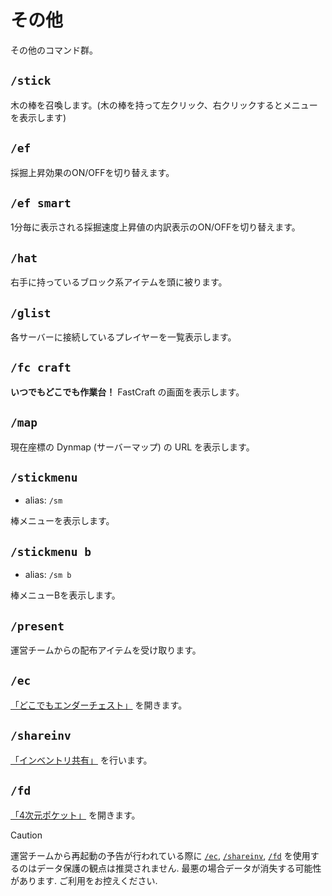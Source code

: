 # その他

その他のコマンド群。

## `/stick`

木の棒を召喚します。(木の棒を持って左クリック、右クリックするとメニューを表示します)

## `/ef`

採掘上昇効果のON/OFFを切り替えます。

## `/ef smart`

1分毎に表示される採掘速度上昇値の内訳表示のON/OFFを切り替えます。

## `/hat`

右手に持っているブロック系アイテムを頭に被ります。

## `/glist`

各サーバーに接続しているプレイヤーを一覧表示します。

## `/fc craft`

**いつでもどこでも作業台！** FastCraft の画面を表示します。

## `/map`

現在座標の Dynmap (サーバーマップ) の URL を表示します。

## `/stickmenu`

- alias: `/sm`

棒メニューを表示します。

## `/stickmenu b`

- alias: `/sm b`

棒メニューBを表示します。

## `/present`

運営チームからの配布アイテムを受け取ります。

## `/ec`

[「どこでもエンダーチェスト」][other-function] を開きます。

## `/shareinv`

[「インベントリ共有」][other-function] を行います。

## `/fd`

[​「4次元ポケット」][other-function] を開きます。

> [!CAUTION]
>
> 運営チームから再起動の予告が行われている際に [`/ec`](#ec), [`/shareinv`](#shareinv), [`/fd`](#fd) を使用するのはデータ保護の観点は推奨されません. 最悪の場合データが消失する可能性があります. ご利用をお控えください.

[other-function]: https://www.seichi.network/otherfuncs

